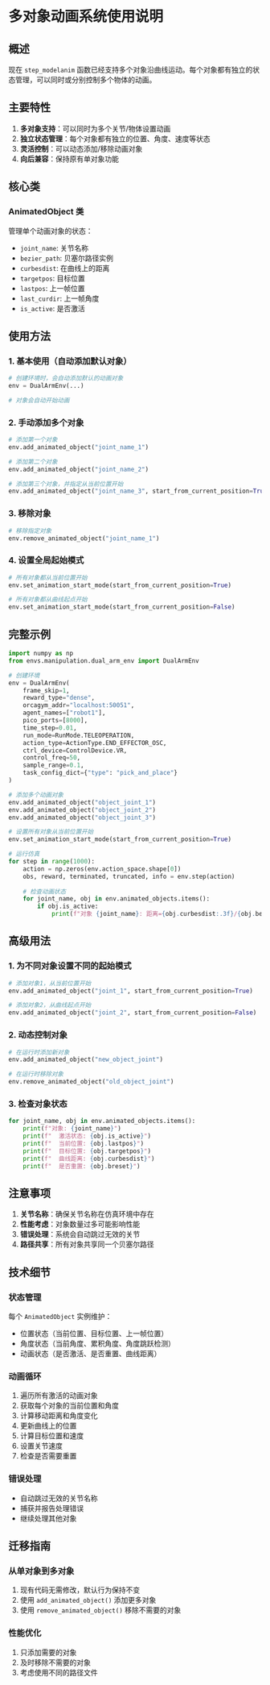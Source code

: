 # 多对象动画系统使用说明

## 概述

现在 `step_modelanim` 函数已经支持多个对象沿曲线运动。每个对象都有独立的状态管理，可以同时或分别控制多个物体的动画。

## 主要特性

1. **多对象支持**：可以同时为多个关节/物体设置动画
2. **独立状态管理**：每个对象都有独立的位置、角度、速度等状态
3. **灵活控制**：可以动态添加/移除动画对象
4. **向后兼容**：保持原有单对象功能

## 核心类

### AnimatedObject 类
管理单个动画对象的状态：
- `joint_name`: 关节名称
- `bezier_path`: 贝塞尔路径实例
- `curbesdist`: 在曲线上的距离
- `targetpos`: 目标位置
- `lastpos`: 上一帧位置
- `last_curdir`: 上一帧角度
- `is_active`: 是否激活

## 使用方法

### 1. 基本使用（自动添加默认对象）
```python
# 创建环境时，会自动添加默认的动画对象
env = DualArmEnv(...)

# 对象会自动开始动画
```

### 2. 手动添加多个对象
```python
# 添加第一个对象
env.add_animated_object("joint_name_1")

# 添加第二个对象
env.add_animated_object("joint_name_2")

# 添加第三个对象，并指定从当前位置开始
env.add_animated_object("joint_name_3", start_from_current_position=True)
```

### 3. 移除对象
```python
# 移除指定对象
env.remove_animated_object("joint_name_1")
```

### 4. 设置全局起始模式
```python
# 所有对象都从当前位置开始
env.set_animation_start_mode(start_from_current_position=True)

# 所有对象都从曲线起点开始
env.set_animation_start_mode(start_from_current_position=False)
```

## 完整示例

```python
import numpy as np
from envs.manipulation.dual_arm_env import DualArmEnv

# 创建环境
env = DualArmEnv(
    frame_skip=1,
    reward_type="dense",
    orcagym_addr="localhost:50051",
    agent_names=["robot1"],
    pico_ports=[8000],
    time_step=0.01,
    run_mode=RunMode.TELEOPERATION,
    action_type=ActionType.END_EFFECTOR_OSC,
    ctrl_device=ControlDevice.VR,
    control_freq=50,
    sample_range=0.1,
    task_config_dict={"type": "pick_and_place"}
)

# 添加多个动画对象
env.add_animated_object("object_joint_1")
env.add_animated_object("object_joint_2") 
env.add_animated_object("object_joint_3")

# 设置所有对象从当前位置开始
env.set_animation_start_mode(start_from_current_position=True)

# 运行仿真
for step in range(1000):
    action = np.zeros(env.action_space.shape[0])
    obs, reward, terminated, truncated, info = env.step(action)
    
    # 检查动画状态
    for joint_name, obj in env.animated_objects.items():
        if obj.is_active:
            print(f"对象 {joint_name}: 距离={obj.curbesdist:.3f}/{obj.bezier_path.total_length:.3f}")
```

## 高级用法

### 1. 为不同对象设置不同的起始模式
```python
# 添加对象1，从当前位置开始
env.add_animated_object("joint_1", start_from_current_position=True)

# 添加对象2，从曲线起点开始
env.add_animated_object("joint_2", start_from_current_position=False)
```

### 2. 动态控制对象
```python
# 在运行时添加新对象
env.add_animated_object("new_object_joint")

# 在运行时移除对象
env.remove_animated_object("old_object_joint")
```

### 3. 检查对象状态
```python
for joint_name, obj in env.animated_objects.items():
    print(f"对象: {joint_name}")
    print(f"  激活状态: {obj.is_active}")
    print(f"  当前位置: {obj.lastpos}")
    print(f"  目标位置: {obj.targetpos}")
    print(f"  曲线距离: {obj.curbesdist}")
    print(f"  是否重置: {obj.breset}")
```

## 注意事项

1. **关节名称**：确保关节名称在仿真环境中存在
2. **性能考虑**：对象数量过多可能影响性能
3. **错误处理**：系统会自动跳过无效的关节
4. **路径共享**：所有对象共享同一个贝塞尔路径

## 技术细节

### 状态管理
每个 `AnimatedObject` 实例维护：
- 位置状态（当前位置、目标位置、上一帧位置）
- 角度状态（当前角度、累积角度、角度跳跃检测）
- 动画状态（是否激活、是否重置、曲线距离）

### 动画循环
1. 遍历所有激活的动画对象
2. 获取每个对象的当前位置和角度
3. 计算移动距离和角度变化
4. 更新曲线上的位置
5. 计算目标位置和速度
6. 设置关节速度
7. 检查是否需要重置

### 错误处理
- 自动跳过无效的关节名称
- 捕获并报告处理错误
- 继续处理其他对象

## 迁移指南

### 从单对象到多对象
1. 现有代码无需修改，默认行为保持不变
2. 使用 `add_animated_object()` 添加更多对象
3. 使用 `remove_animated_object()` 移除不需要的对象

### 性能优化
1. 只添加需要的对象
2. 及时移除不需要的对象
3. 考虑使用不同的路径文件
